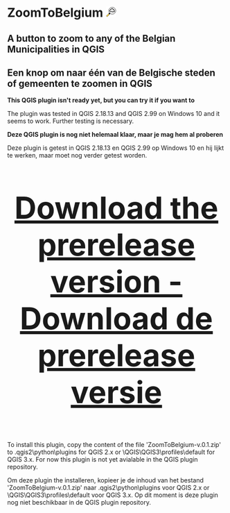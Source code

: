 # ZoomToBelgium ![ZoomToBelgium](https://raw.githubusercontent.com/mstuyts/ZoomToBelgium/master/ZoomToBelgium/icon.png)

## A button to zoom to any of the Belgian Municipalities in QGIS

## Een knop om naar één van de Belgische steden of gemeenten te zoomen in QGIS

**This QGIS plugin isn't ready yet, but you can try it if you want to**

The plugin was tested in QGIS 2.18.13 and QGIS 2.99 on Windows 10 and it seems to work. Further testing is necessary. 



**Deze QGIS plugin is nog niet helemaal klaar, maar je mag hem al proberen**

Deze plugin is getest in QGIS 2.18.13 en QGIS 2.99 op Windows 10 en hij lijkt te werken, maar moet nog verder getest worden.



<p style="font-size: 500%;" align="center"><b><a href="https://github.com/mstuyts/ZoomToBelgium/releases/">Download the prerelease version - Download de prerelease versie</b></a></p>

To install this plugin, copy the content of the file 'ZoomToBelgium-v.0.1.zip' to <YOUR PROFILE>\.qgis2\python\plugins for QGIS 2.x or <YOUR PROFILE>\QGIS\QGIS3\profiles\default for QGIS 3.x. For now this plugin is not yet avialable in the QGIS plugin repository.
    
Om deze plugin the installeren, kopieer je de inhoud van het bestand 'ZoomToBelgium-v.0.1.zip' naar <UW PROFIEL>\.qgis2\python\plugins voor QGIS 2.x or <UW PROFIEL>\QGIS\QGIS3\profiles\default voor QGIS 3.x. Op dit moment is deze plugin nog niet beschikbaar in de QGIS plugin repository.